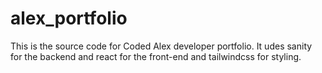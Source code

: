 # alex_portfolio
This is the source code for Coded Alex developer portfolio. It udes sanity for the backend and react for the front-end and tailwindcss for styling.
